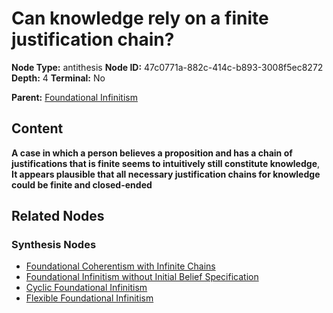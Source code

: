 # Can knowledge rely on a finite justification chain?

**Node Type:** antithesis
**Node ID:** 47c0771a-882c-414c-b893-3008f5ec8272
**Depth:** 4
**Terminal:** No

**Parent:** [Foundational Infinitism](foundational-infinitism-synthesis-f8fe138c-97b8-4a93-8136-e63639cdc767.md)

## Content

**A case in which a person believes a proposition and has a chain of justifications that is finite seems to intuitively still constitute knowledge**, **It appears plausible that all necessary justification chains for knowledge could be finite and closed-ended**

## Related Nodes

### Synthesis Nodes

- [Foundational Coherentism with Infinite Chains](foundational-coherentism-with-infinite-chains-synthesis-77ae571c-083b-405e-ac19-37120a611201.md)
- [Foundational Infinitism without Initial Belief Specification](foundational-infinitism-without-initial-belief-specification-synthesis-c202f19f-24fc-40db-948b-abe8afd17915.md)
- [Cyclic Foundational Infinitism](cyclic-foundational-infinitism-synthesis-f73a857b-c46b-40b8-82df-023f406681ec.md)
- [Flexible Foundational Infinitism](flexible-foundational-infinitism-synthesis-79225780-e917-497a-a231-045148d3904f.md)

